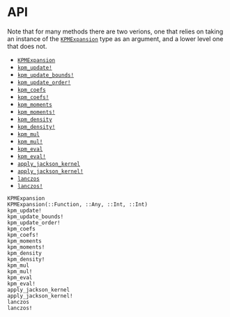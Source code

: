 # API

Note that for many methods there are two verions, one that relies on taking
an instance of the [`KPMExpansion`](@ref) type as an argument, and a lower
level one that does not.

- [`KPMExpansion`](@ref)
- [`kpm_update!`](@ref)
- [`kpm_update_bounds!`](@ref)
- [`kpm_update_order!`](@ref)
- [`kpm_coefs`](@ref)
- [`kpm_coefs!`](@ref)
- [`kpm_moments`](@ref)
- [`kpm_moments!`](@ref)
- [`kpm_density`](@ref)
- [`kpm_density!`](@ref)
- [`kpm_mul`](@ref)
- [`kpm_mul!`](@ref)
- [`kpm_eval`](@ref)
- [`kpm_eval!`](@ref)
- [`apply_jackson_kernel`](@ref)
- [`apply_jackson_kernel!`](@ref)
- [`lanczos`](@ref)
- [`lanczos!`](@ref)

```@docs
KPMExpansion
KPMExpansion(::Function, ::Any, ::Int, ::Int)
kpm_update!
kpm_update_bounds!
kpm_update_order!
kpm_coefs
kpm_coefs!
kpm_moments
kpm_moments!
kpm_density
kpm_density!
kpm_mul
kpm_mul!
kpm_eval
kpm_eval!
apply_jackson_kernel
apply_jackson_kernel!
lanczos
lanczos!
```